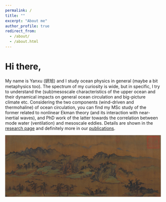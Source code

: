 ```yaml
---
permalink: /
title: ""
excerpt: "About me"
author_profile: true
redirect_from: 
  - /about/
  - /about.html
---
```


Hi there, 
======
My name is Yanxu (妍旭) and I study ocean physics in general (maybe a bit metaphysics too). The spectrum of my curiosity is wide, but in specific, I try to understand the (sub)mesoscale characteristics of the upper ocean and their dynamical impacts on general ocean circulation and big-picture climate etc. Considering the two components (wind-driven and thermohaline) of ocean circulation, you can find my MSc study of the former related to nonlinear Ekman theory (and its interaction with near-inertial waves), and PhD work of the latter towards the correlation between mode water (ventilation) and mesoscale eddies. Details are shown in the [research page](https://yanxu-chen.github.io/research) and definitely more in our [publications](https://yanxu-chen.github.io/publications). 

![Editing a markdown file for a talk](/images/Shangqi.jpeg)

